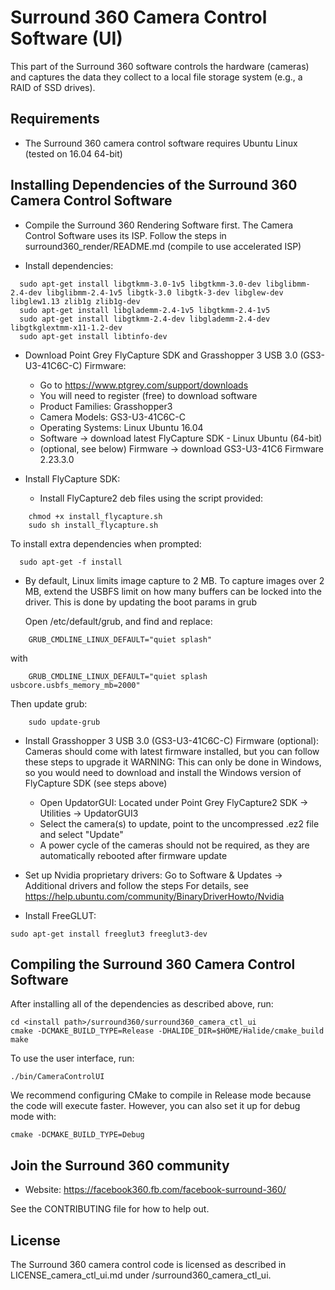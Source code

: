 # Surround 360 Camera Control Software (UI)

This part of the Surround 360 software controls the hardware (cameras) and captures the data they collect to a local file storage system (e.g., a RAID of SSD drives).

## Requirements

* The Surround 360 camera control software requires Ubuntu Linux (tested on 16.04 64-bit)

## Installing Dependencies of the Surround 360 Camera Control Software

* Compile the Surround 360 Rendering Software first. The Camera Control Software uses its ISP. Follow the steps in surround360_render/README.md (compile to use accelerated ISP)

* Install dependencies:
```
  sudo apt-get install libgtkmm-3.0-1v5 libgtkmm-3.0-dev libglibmm-2.4-dev libglibmm-2.4-1v5 libgtk-3.0 libgtk-3-dev libglew-dev libglew1.13 zlib1g zlib1g-dev
  sudo apt-get install libglademm-2.4-1v5 libgtkmm-2.4-1v5
  sudo apt-get install libgtkmm-2.4-dev libglademm-2.4-dev libgtkglextmm-x11-1.2-dev
  sudo apt-get install libtinfo-dev
```

* Download Point Grey FlyCapture SDK and Grasshopper 3 USB 3.0 (GS3-U3-41C6C-C) Firmware:
  * Go to https://www.ptgrey.com/support/downloads
  * You will need to register (free) to download software
  * Product Families: Grasshopper3
  * Camera Models: GS3-U3-41C6C-C
  * Operating Systems: Linux Ubuntu 16.04
  * Software -> download latest FlyCapture SDK - Linux Ubuntu (64-bit)
  * (optional, see below) Firmware -> download GS3-U3-41C6 Firmware 2.23.3.0

* Install FlyCapture SDK:
  * Install FlyCapture2 deb files using the script provided:
```
    chmod +x install_flycapture.sh
    sudo sh install_flycapture.sh
```

To install extra dependencies when prompted:
```
  sudo apt-get -f install
```

  * By default, Linux limits image capture to 2 MB. To capture images over 2 MB,
    extend the USBFS limit on how many buffers can be locked into the driver.
    This is done by updating the boot params in grub

    Open /etc/default/grub, and find and replace:
```
    GRUB_CMDLINE_LINUX_DEFAULT="quiet splash"
```
with
```
    GRUB_CMDLINE_LINUX_DEFAULT="quiet splash usbcore.usbfs_memory_mb=2000"
```
Then update grub:
```
    sudo update-grub
```

* Install Grasshopper 3 USB 3.0 (GS3-U3-41C6C-C) Firmware (optional):
  Cameras should come with latest firmware installed, but you can follow these
  steps to upgrade it
  WARNING: This can only be done in Windows, so you would need to download and
  install the Windows version of FlyCapture SDK (see steps above)
  * Open UpdatorGUI:
    Located under Point Grey FlyCapture2 SDK -> Utilities -> UpdatorGUI3
  * Select the camera(s) to update, point to the uncompressed .ez2 file and select "Update"
  * A power cycle of the cameras should not be required, as they are automatically rebooted after firmware update

* Set up Nvidia proprietary drivers:
  Go to Software & Updates -> Additional drivers and follow the steps
  For details, see https://help.ubuntu.com/community/BinaryDriverHowto/Nvidia

* Install FreeGLUT:
```
sudo apt-get install freeglut3 freeglut3-dev
```

## Compiling the Surround 360 Camera Control Software

After installing all of the dependencies as described above, run:
```
cd <install path>/surround360/surround360_camera_ctl_ui
cmake -DCMAKE_BUILD_TYPE=Release -DHALIDE_DIR=$HOME/Halide/cmake_build
make
```

To use the user interface, run:
```
./bin/CameraControlUI
```

We recommend configuring CMake to compile in Release mode because the code will execute faster. However, you can also set it up for debug mode with:
```
cmake -DCMAKE_BUILD_TYPE=Debug
```

## Join the Surround 360 community

* Website: https://facebook360.fb.com/facebook-surround-360/

See the CONTRIBUTING file for how to help out.

## License

The Surround 360 camera control code is licensed as described in LICENSE_camera_ctl_ui.md under /surround360_camera_ctl_ui.
